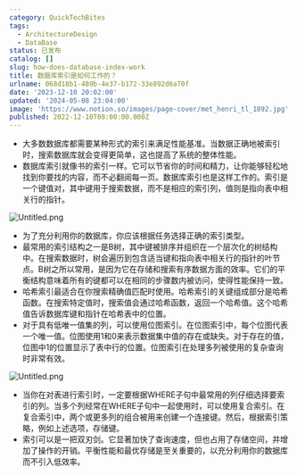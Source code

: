 ```yaml
---
category: QuickTechBites
tags:
  - ArchitectureDesign
  - DataBase
status: 已发布
catalog: []
slug: how-does-database-index-work
title: 数据库索引是如何工作的？
urlname: 068d18b1-489b-4e37-b172-33e892d6a70f
date: '2023-12-10 20:02:00'
updated: '2024-05-08 23:04:00'
image: 'https://www.notion.so/images/page-cover/met_henri_tl_1892.jpg'
published: 2022-12-10T08:00:00.000Z
---
```

- 大多数数据库都需要某种形式的索引来满足性能基准。当数据正确地被索引时，搜索数据库就会变得更简单，这也提高了系统的整体性能。
- 数据库索引就像书的索引一样。它可以节省你的时间和精力，让你能够轻松地找到你要找的内容，而不必翻阅每一页。数据库索引也是这样工作的。索引是一个键值对，其中键用于搜索数据，而不是相应的索引列，值则是指向表中相关行的指针。

![Untitled.png](https://prod-files-secure.s3.us-west-2.amazonaws.com/5d24fe63-e567-4804-86f9-9fdc62e13082/3e87f042-644d-48ab-9a58-227f3d930d71/Untitled.png?X-Amz-Algorithm=AWS4-HMAC-SHA256&X-Amz-Content-Sha256=UNSIGNED-PAYLOAD&X-Amz-Credential=ASIAZI2LB4666PBYZAHS%2F20250323%2Fus-west-2%2Fs3%2Faws4_request&X-Amz-Date=20250323T053706Z&X-Amz-Expires=3600&X-Amz-Security-Token=IQoJb3JpZ2luX2VjEHMaCXVzLXdlc3QtMiJIMEYCIQDrM6SWX7a3lkbhgXg06yyJCWayeoAR4sgCSCtuf05%2BFgIhAMs7M0s%2Fq65Ly%2BWjVrFPF8ef%2FxbGLdjP8MN2EOm9J28iKogECMv%2F%2F%2F%2F%2F%2F%2F%2F%2F%2FwEQABoMNjM3NDIzMTgzODA1IgzUC1Rkc1W5XhawNiUq3AOCJ9HmKqNJuFqyoAY%2B%2B1mCyV%2BjUpYi6zwwjXNWLKP7otWwnjGXBkZr7H3CYCi6hvqaQW%2FCQCwOgYH0ZkCpJF1sa%2FrBJ6AVZqyQ2zn4iF8xTsXgztIALFSKbQYPopR5f7t6HGLgPITjuTMEYgaXU2FgG4kYPR%2FQot%2FKT7kKE4nGku20GQkL%2Bpqel8Q2NvmAG%2B6apo3wG8ypvH9WFKB7W33fMnbgL%2FMML8omWaAHxeZgG90OldEo3kA7pjqt9nlEZkfVEaUDwQ6eritgaYWBN0Mih%2FLVh%2B6TmG8tf3bFjRkG70k9Lt5UE3uqoC22CveG4Ksq654UTu%2FE9sA8Sbx6HHpqEfmUlKJ%2BV6VwqdeLgOJVmea0hfwHitic3OyrjBRFw9FN4kpozYTae9RD6OQDDFYNp9VDxe9lwc0e9S7xTByFXYMJdRgYuk0lTzfikRWCOOrwxXxYufP%2B9LGpyRFNIa0SxzDdrCqS2VtOQLETFOkVzHkx2SzbTgo2kibv8qa42D2EIWGwzKIcswu8ea3fbUuVX9mDUFjKoNjFhYo%2B1ZIx13tEytJejUFg3ij4OU4N2JXECmjnX%2BVbLaiJl2AmL2KC59fH2fDxkGmpSuOFu7SjjV69TuUJ7kW8QJXiKjCr4f2%2BBjqkAcZBLMd7QBADSaUQv9OpOQALJtZN5%2BSLzqeB4NT99LowFE2HCA%2FSIWxQhp62cxCZ7CyDcmeqoWjoaHrejmFDyvaDju13fh%2Bg9hne1FPMR12XDqRMOYfXOxmFlJmWSTpy6iIu8Y5Hl8ew3AAkeNGv5XM4nyMf8Gk7zTXxY%2FNkFbfktzHMZcd1OYj1CfyPe8DdNRc0m9GonCStmU2TYKKzNuKX8RA1&X-Amz-Signature=9e1424e8df07ae27a8c6b41614552533f2f7fe7f8a7800e0c8464b345c9028d4&X-Amz-SignedHeaders=host&x-id=GetObject)

- 为了充分利用你的数据库，你应该根据任务选择正确的索引类型。
- 最常用的索引结构之一是B树，其中键被排序并组织在一个层次化的树结构中。在搜索数据时，树会遍历到包含适当键和指向表中相关行的指针的叶节点。B树之所以常用，是因为它在存储和搜索有序数据方面的效率。它们的平衡结构意味着所有的键都可以在相同的步骤数内被访问，使得性能保持一致。
- 哈希索引最适合在你搜索精确值匹配时使用。哈希索引的关键组成部分是哈希函数。在搜索特定值时，搜索值会通过哈希函数，返回一个哈希值。这个哈希值告诉数据库键和指针在哈希表中的位置。
- 对于具有低唯一值集的列，可以使用位图索引。在位图索引中，每个位图代表一个唯一值。位图使用1和0来表示数据集中值的存在或缺失。对于存在的值，位图中1的位置显示了表中行的位置。位图索引在处理多列被使用的复杂查询时非常有效。

![Untitled.png](https://prod-files-secure.s3.us-west-2.amazonaws.com/5d24fe63-e567-4804-86f9-9fdc62e13082/25e88b4a-737d-484e-85cc-b7fe2444aa3c/Untitled.png?X-Amz-Algorithm=AWS4-HMAC-SHA256&X-Amz-Content-Sha256=UNSIGNED-PAYLOAD&X-Amz-Credential=ASIAZI2LB4666PBYZAHS%2F20250323%2Fus-west-2%2Fs3%2Faws4_request&X-Amz-Date=20250323T053706Z&X-Amz-Expires=3600&X-Amz-Security-Token=IQoJb3JpZ2luX2VjEHMaCXVzLXdlc3QtMiJIMEYCIQDrM6SWX7a3lkbhgXg06yyJCWayeoAR4sgCSCtuf05%2BFgIhAMs7M0s%2Fq65Ly%2BWjVrFPF8ef%2FxbGLdjP8MN2EOm9J28iKogECMv%2F%2F%2F%2F%2F%2F%2F%2F%2F%2FwEQABoMNjM3NDIzMTgzODA1IgzUC1Rkc1W5XhawNiUq3AOCJ9HmKqNJuFqyoAY%2B%2B1mCyV%2BjUpYi6zwwjXNWLKP7otWwnjGXBkZr7H3CYCi6hvqaQW%2FCQCwOgYH0ZkCpJF1sa%2FrBJ6AVZqyQ2zn4iF8xTsXgztIALFSKbQYPopR5f7t6HGLgPITjuTMEYgaXU2FgG4kYPR%2FQot%2FKT7kKE4nGku20GQkL%2Bpqel8Q2NvmAG%2B6apo3wG8ypvH9WFKB7W33fMnbgL%2FMML8omWaAHxeZgG90OldEo3kA7pjqt9nlEZkfVEaUDwQ6eritgaYWBN0Mih%2FLVh%2B6TmG8tf3bFjRkG70k9Lt5UE3uqoC22CveG4Ksq654UTu%2FE9sA8Sbx6HHpqEfmUlKJ%2BV6VwqdeLgOJVmea0hfwHitic3OyrjBRFw9FN4kpozYTae9RD6OQDDFYNp9VDxe9lwc0e9S7xTByFXYMJdRgYuk0lTzfikRWCOOrwxXxYufP%2B9LGpyRFNIa0SxzDdrCqS2VtOQLETFOkVzHkx2SzbTgo2kibv8qa42D2EIWGwzKIcswu8ea3fbUuVX9mDUFjKoNjFhYo%2B1ZIx13tEytJejUFg3ij4OU4N2JXECmjnX%2BVbLaiJl2AmL2KC59fH2fDxkGmpSuOFu7SjjV69TuUJ7kW8QJXiKjCr4f2%2BBjqkAcZBLMd7QBADSaUQv9OpOQALJtZN5%2BSLzqeB4NT99LowFE2HCA%2FSIWxQhp62cxCZ7CyDcmeqoWjoaHrejmFDyvaDju13fh%2Bg9hne1FPMR12XDqRMOYfXOxmFlJmWSTpy6iIu8Y5Hl8ew3AAkeNGv5XM4nyMf8Gk7zTXxY%2FNkFbfktzHMZcd1OYj1CfyPe8DdNRc0m9GonCStmU2TYKKzNuKX8RA1&X-Amz-Signature=6acb17f4e37bd8a9822c40aba3b416b65322225a52a5349143f7004c9037bda9&X-Amz-SignedHeaders=host&x-id=GetObject)

- 当你在对表进行索引时，一定要根据WHERE子句中最常用的列仔细选择要索引的列。当多个列经常在WHERE子句中一起使用时，可以使用复合索引。在复合索引中，两个或更多列的组合被用来创建一个连接键。然后，根据索引策略，例如上述选项，存储键。
- 索引可以是一把双刃剑。它显著加快了查询速度，但也占用了存储空间，并增加了操作的开销。平衡性能和最优存储是至关重要的，以充分利用你的数据库而不引入低效率。
